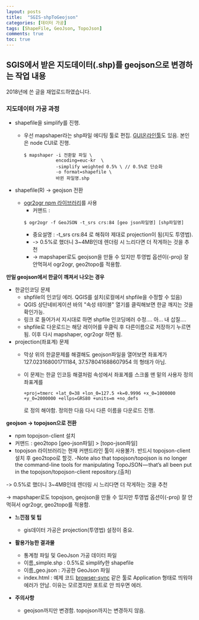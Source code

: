 ```yaml
---
layout: posts
title:  "SGIS-shpToGeojson"
categories: [데이터 가공]
tags: [ShapeFile, GeoJson, TopoJson]
comments: true
toc: true
---
```



## SGIS에서 받은 지도데이터(.shp)를 geojson으로 변경하는 작업 내용

2018년에 쓴 글을 재업로드하였습니다.

### 지도데이터 가공 과정
- shapefile을 simplify를 진행. 
  - 우선 mapshaper라는 shp파일 에디팅 툴로 편집. [GUI온라인툴](http://mapshaper.org/)도 있음. 본인은 node CUI로 진행. 

    ```
    $ mapshaper -i 전환할 파일 \
                encoding=euc-kr  \
                -simplify weighted 0.5% \ // 0.5%로 단순화
                -o format=shapefile \
                바뀐 파일명.shp
    ```

- shapefile(R) -> geojson 전환
  - [ogr2ogr npm 라이브러리](https://www.npmjs.com/package/ogr2ogr)를 사용 
    - 커맨드 : 
    ```
    $ ogr2ogr -f GeoJSON -t_srs crs:84 [geo json파일명] [shp파일명] 
    ```
    - 중요설명 : -t_srs crs:84 로 해줘야 제대로 projection이 됨(지도 투영법).
    - -> 0.5%로 했더니 3~4MB인데 렌더링 시 느리다면 더 작게하는 것을 추천
    - -> mapshaper로도 geojson을 만들 수 있지만 투영법 옵션이(-proj) 잘 안먹혀서 ogr2ogr, geo2topo를 적용함.



**만일 geojson에서 한글이 깨져서 나오는 경우**
- 한글인코딩 문제
  - shpfile의 인코딩 에러. QGIS를 설치(로컬에서 shpfile을 수정할 수 있음)
  - QGIS 상단네비게이션 바의 "속성 테이블" 열기를 클릭해보면 한글 깨지는 것을 확인가능.
  - 링크 로 들어가서 지시대로 하면 shpfile 인코딩에러 수정.... 아... 내 삽질.... 
  - shpfile로 다운로드는 해당 레이어를 우클릭  후 다른이름으로 저장하기 누르면 됨. 이후 다시 mapshaper, ogr2ogr 하면 됨.
- projection(좌표계) 문제
  - 막상 위의 한글문제를 해결해도 geojson파일을 열어보면 좌표계가 127.023168001711184, 37.578041688607954 의 형태가 아님. 
  - 이 문제는 한글 인코등 해결처럼 속성에서 좌표계를 스크롤 맨 밑의 사용자 정의 좌표계를 
    
    ``` 
    +proj=tmerc +lat_0=38 +lon_0=127.5 +k=0.9996 +x_0=1000000 +y_0=2000000 +ellps=GRS80 +units=m +no_defs 
    ```

    로 정의 해야함. 정의한 다음 다시 다른 이름을 다운로드 진행.

**geojson -> topojson으로 전환**
- npm topojson-client 설치
- 커맨드 : geo2topo [geo-json파일] > [topo-json파일]
- topojson 라이브러리는 현재 커맨드라인 툴이 사용불가. 반드시 topojson-client 설치 후 geo2topo로 할것. -Note also that topojson/topojson is no longer the command-line tools for manipulating TopoJSON — that’s all been put in the topojson/topojson-client repository.(출처)

-> 0.5%로 했더니 3~4MB인데 렌더링 시 느리다면 더 작게하는 것을 추천

-> mapshaper로도 topojson, geojson을 만들 수 있지만 투영법 옵션이(-proj) 잘 안먹혀서 ogr2ogr, geo2topo를 적용함.

- **느낀점 및 팁**
  - gis데이터 가공은 projection(투영법) 설정이 중요.


- **활용가능한 결과물**
  - 통계청 파일 및 GeoJson 가공 데이터 파일
  - 이름_simple.shp : 0.5%로 simplify한 shapefile
  - 이름_geo.json : 가공한 GeoJson 파일
  - index.html : 예제 코드 [browser-sync](https://browsersync.io/) 같은 툴로 Application 형태로 띄워야 에러가 안남. 이유는 모르겠지만 포트로 안 띄우면 에러.
  
- **주의사항**
  - geojson까지만 변경함. topojson까지는 변경하지 않음.